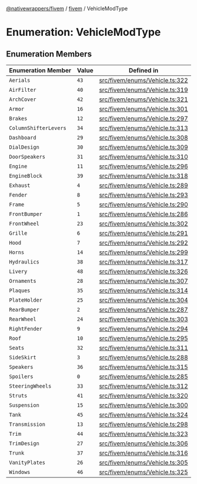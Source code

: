 [@nativewrappers/fivem](../../README.md) / [fivem](../README.md) / VehicleModType

# Enumeration: VehicleModType

## Enumeration Members

| Enumeration Member | Value | Defined in |
| ------ | ------ | ------ |
| `Aerials` | `43` | [src/fivem/enums/Vehicle.ts:322](https://github.com/nativewrappers/fivem/blob/2d4fa96d0a81695a673fe4c595d3abfefbf554a5/src/fivem/enums/Vehicle.ts#L322) |
| `AirFilter` | `40` | [src/fivem/enums/Vehicle.ts:319](https://github.com/nativewrappers/fivem/blob/2d4fa96d0a81695a673fe4c595d3abfefbf554a5/src/fivem/enums/Vehicle.ts#L319) |
| `ArchCover` | `42` | [src/fivem/enums/Vehicle.ts:321](https://github.com/nativewrappers/fivem/blob/2d4fa96d0a81695a673fe4c595d3abfefbf554a5/src/fivem/enums/Vehicle.ts#L321) |
| `Armor` | `16` | [src/fivem/enums/Vehicle.ts:301](https://github.com/nativewrappers/fivem/blob/2d4fa96d0a81695a673fe4c595d3abfefbf554a5/src/fivem/enums/Vehicle.ts#L301) |
| `Brakes` | `12` | [src/fivem/enums/Vehicle.ts:297](https://github.com/nativewrappers/fivem/blob/2d4fa96d0a81695a673fe4c595d3abfefbf554a5/src/fivem/enums/Vehicle.ts#L297) |
| `ColumnShifterLevers` | `34` | [src/fivem/enums/Vehicle.ts:313](https://github.com/nativewrappers/fivem/blob/2d4fa96d0a81695a673fe4c595d3abfefbf554a5/src/fivem/enums/Vehicle.ts#L313) |
| `Dashboard` | `29` | [src/fivem/enums/Vehicle.ts:308](https://github.com/nativewrappers/fivem/blob/2d4fa96d0a81695a673fe4c595d3abfefbf554a5/src/fivem/enums/Vehicle.ts#L308) |
| `DialDesign` | `30` | [src/fivem/enums/Vehicle.ts:309](https://github.com/nativewrappers/fivem/blob/2d4fa96d0a81695a673fe4c595d3abfefbf554a5/src/fivem/enums/Vehicle.ts#L309) |
| `DoorSpeakers` | `31` | [src/fivem/enums/Vehicle.ts:310](https://github.com/nativewrappers/fivem/blob/2d4fa96d0a81695a673fe4c595d3abfefbf554a5/src/fivem/enums/Vehicle.ts#L310) |
| `Engine` | `11` | [src/fivem/enums/Vehicle.ts:296](https://github.com/nativewrappers/fivem/blob/2d4fa96d0a81695a673fe4c595d3abfefbf554a5/src/fivem/enums/Vehicle.ts#L296) |
| `EngineBlock` | `39` | [src/fivem/enums/Vehicle.ts:318](https://github.com/nativewrappers/fivem/blob/2d4fa96d0a81695a673fe4c595d3abfefbf554a5/src/fivem/enums/Vehicle.ts#L318) |
| `Exhaust` | `4` | [src/fivem/enums/Vehicle.ts:289](https://github.com/nativewrappers/fivem/blob/2d4fa96d0a81695a673fe4c595d3abfefbf554a5/src/fivem/enums/Vehicle.ts#L289) |
| `Fender` | `8` | [src/fivem/enums/Vehicle.ts:293](https://github.com/nativewrappers/fivem/blob/2d4fa96d0a81695a673fe4c595d3abfefbf554a5/src/fivem/enums/Vehicle.ts#L293) |
| `Frame` | `5` | [src/fivem/enums/Vehicle.ts:290](https://github.com/nativewrappers/fivem/blob/2d4fa96d0a81695a673fe4c595d3abfefbf554a5/src/fivem/enums/Vehicle.ts#L290) |
| `FrontBumper` | `1` | [src/fivem/enums/Vehicle.ts:286](https://github.com/nativewrappers/fivem/blob/2d4fa96d0a81695a673fe4c595d3abfefbf554a5/src/fivem/enums/Vehicle.ts#L286) |
| `FrontWheel` | `23` | [src/fivem/enums/Vehicle.ts:302](https://github.com/nativewrappers/fivem/blob/2d4fa96d0a81695a673fe4c595d3abfefbf554a5/src/fivem/enums/Vehicle.ts#L302) |
| `Grille` | `6` | [src/fivem/enums/Vehicle.ts:291](https://github.com/nativewrappers/fivem/blob/2d4fa96d0a81695a673fe4c595d3abfefbf554a5/src/fivem/enums/Vehicle.ts#L291) |
| `Hood` | `7` | [src/fivem/enums/Vehicle.ts:292](https://github.com/nativewrappers/fivem/blob/2d4fa96d0a81695a673fe4c595d3abfefbf554a5/src/fivem/enums/Vehicle.ts#L292) |
| `Horns` | `14` | [src/fivem/enums/Vehicle.ts:299](https://github.com/nativewrappers/fivem/blob/2d4fa96d0a81695a673fe4c595d3abfefbf554a5/src/fivem/enums/Vehicle.ts#L299) |
| `Hydraulics` | `38` | [src/fivem/enums/Vehicle.ts:317](https://github.com/nativewrappers/fivem/blob/2d4fa96d0a81695a673fe4c595d3abfefbf554a5/src/fivem/enums/Vehicle.ts#L317) |
| `Livery` | `48` | [src/fivem/enums/Vehicle.ts:326](https://github.com/nativewrappers/fivem/blob/2d4fa96d0a81695a673fe4c595d3abfefbf554a5/src/fivem/enums/Vehicle.ts#L326) |
| `Ornaments` | `28` | [src/fivem/enums/Vehicle.ts:307](https://github.com/nativewrappers/fivem/blob/2d4fa96d0a81695a673fe4c595d3abfefbf554a5/src/fivem/enums/Vehicle.ts#L307) |
| `Plaques` | `35` | [src/fivem/enums/Vehicle.ts:314](https://github.com/nativewrappers/fivem/blob/2d4fa96d0a81695a673fe4c595d3abfefbf554a5/src/fivem/enums/Vehicle.ts#L314) |
| `PlateHolder` | `25` | [src/fivem/enums/Vehicle.ts:304](https://github.com/nativewrappers/fivem/blob/2d4fa96d0a81695a673fe4c595d3abfefbf554a5/src/fivem/enums/Vehicle.ts#L304) |
| `RearBumper` | `2` | [src/fivem/enums/Vehicle.ts:287](https://github.com/nativewrappers/fivem/blob/2d4fa96d0a81695a673fe4c595d3abfefbf554a5/src/fivem/enums/Vehicle.ts#L287) |
| `RearWheel` | `24` | [src/fivem/enums/Vehicle.ts:303](https://github.com/nativewrappers/fivem/blob/2d4fa96d0a81695a673fe4c595d3abfefbf554a5/src/fivem/enums/Vehicle.ts#L303) |
| `RightFender` | `9` | [src/fivem/enums/Vehicle.ts:294](https://github.com/nativewrappers/fivem/blob/2d4fa96d0a81695a673fe4c595d3abfefbf554a5/src/fivem/enums/Vehicle.ts#L294) |
| `Roof` | `10` | [src/fivem/enums/Vehicle.ts:295](https://github.com/nativewrappers/fivem/blob/2d4fa96d0a81695a673fe4c595d3abfefbf554a5/src/fivem/enums/Vehicle.ts#L295) |
| `Seats` | `32` | [src/fivem/enums/Vehicle.ts:311](https://github.com/nativewrappers/fivem/blob/2d4fa96d0a81695a673fe4c595d3abfefbf554a5/src/fivem/enums/Vehicle.ts#L311) |
| `SideSkirt` | `3` | [src/fivem/enums/Vehicle.ts:288](https://github.com/nativewrappers/fivem/blob/2d4fa96d0a81695a673fe4c595d3abfefbf554a5/src/fivem/enums/Vehicle.ts#L288) |
| `Speakers` | `36` | [src/fivem/enums/Vehicle.ts:315](https://github.com/nativewrappers/fivem/blob/2d4fa96d0a81695a673fe4c595d3abfefbf554a5/src/fivem/enums/Vehicle.ts#L315) |
| `Spoilers` | `0` | [src/fivem/enums/Vehicle.ts:285](https://github.com/nativewrappers/fivem/blob/2d4fa96d0a81695a673fe4c595d3abfefbf554a5/src/fivem/enums/Vehicle.ts#L285) |
| `SteeringWheels` | `33` | [src/fivem/enums/Vehicle.ts:312](https://github.com/nativewrappers/fivem/blob/2d4fa96d0a81695a673fe4c595d3abfefbf554a5/src/fivem/enums/Vehicle.ts#L312) |
| `Struts` | `41` | [src/fivem/enums/Vehicle.ts:320](https://github.com/nativewrappers/fivem/blob/2d4fa96d0a81695a673fe4c595d3abfefbf554a5/src/fivem/enums/Vehicle.ts#L320) |
| `Suspension` | `15` | [src/fivem/enums/Vehicle.ts:300](https://github.com/nativewrappers/fivem/blob/2d4fa96d0a81695a673fe4c595d3abfefbf554a5/src/fivem/enums/Vehicle.ts#L300) |
| `Tank` | `45` | [src/fivem/enums/Vehicle.ts:324](https://github.com/nativewrappers/fivem/blob/2d4fa96d0a81695a673fe4c595d3abfefbf554a5/src/fivem/enums/Vehicle.ts#L324) |
| `Transmission` | `13` | [src/fivem/enums/Vehicle.ts:298](https://github.com/nativewrappers/fivem/blob/2d4fa96d0a81695a673fe4c595d3abfefbf554a5/src/fivem/enums/Vehicle.ts#L298) |
| `Trim` | `44` | [src/fivem/enums/Vehicle.ts:323](https://github.com/nativewrappers/fivem/blob/2d4fa96d0a81695a673fe4c595d3abfefbf554a5/src/fivem/enums/Vehicle.ts#L323) |
| `TrimDesign` | `27` | [src/fivem/enums/Vehicle.ts:306](https://github.com/nativewrappers/fivem/blob/2d4fa96d0a81695a673fe4c595d3abfefbf554a5/src/fivem/enums/Vehicle.ts#L306) |
| `Trunk` | `37` | [src/fivem/enums/Vehicle.ts:316](https://github.com/nativewrappers/fivem/blob/2d4fa96d0a81695a673fe4c595d3abfefbf554a5/src/fivem/enums/Vehicle.ts#L316) |
| `VanityPlates` | `26` | [src/fivem/enums/Vehicle.ts:305](https://github.com/nativewrappers/fivem/blob/2d4fa96d0a81695a673fe4c595d3abfefbf554a5/src/fivem/enums/Vehicle.ts#L305) |
| `Windows` | `46` | [src/fivem/enums/Vehicle.ts:325](https://github.com/nativewrappers/fivem/blob/2d4fa96d0a81695a673fe4c595d3abfefbf554a5/src/fivem/enums/Vehicle.ts#L325) |
